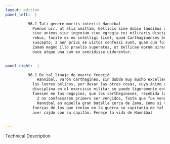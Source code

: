 ```yaml
---
layout: edition
panel_left:  |

          96.1 Tali genere mortis interiit Hannibal
            Poenus uir, ut alia omittam, bellicis sine dubio laudibus uehementer excellens, cuius
            siue animus siue ingenium siue egregia rei militaris disciplina quanti momenti fuerit in
            rebus, facile ex eo intelligi licet, quod Carthaginenses bello tanta contentione
            suscepto, 2 non prius se uictos confessi sunt, quam cum fuit Hannibal apud
            Zamam magno illo praelio superatus, ut bellicae eorum uires stetisse simul cum Hannibale
            duce atque una cum eo concidisse uiderentur.
        

panel_right:  |

          96.1 De tal linaje de muerte feneçió
              Hanníbal, varón carthaginés, sin dubda muy mucho excellente en
            los loores bélicos, por dexar las otras cosas, cuyo ánimo o ingenio o la singular
            disciplina en el exercicio militar se puede ligeramente entender de quánto momento
            fuessen en los negoçios, que los carthegineses, reçebida la guerra con tanta contención,
              2 no confessaron primero ser vençidos, fasta que fue vençido
              Hanníbal en aquella gran batalla çerca de Zama, como si todas las
            fuerças de los que tenían en la guerra so capitanía de tal varón juntamente pareçiessen
            aver caýdo con su capitán. Feneçe la vida de Hanníbal
        

---
```


 Technical Description 

        
